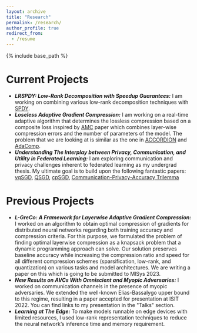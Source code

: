 ```yaml
---
layout: archive
title: "Research"
permalink: /research/
author_profile: true
redirect_from:
  - /resume
---
```


{% include base_path %}

Current Projects
=====
- ***LRSPDY: Low-Rank Decomposition with Speedup Guarantees:*** I am working on combining various low-rank decomposition techniques with [SPDY](https://arxiv.org/abs/2201.13096).
- ***Loseless Adaptive Gradient Compression:***
I am working on a real-time adaptive algorithm that determines the lossless compression based on a composite loss inspired by [AMC](https://arxiv.org/abs/1802.03494) paper which combines layer-wise compression errors and the number of parameters of the model. The problem that we are looking at is similar as the one in [ACCORDION](https://arxiv.org/abs/2010.16248) and [AdaComp](https://arxiv.org/abs/1712.02679).
- ***Understanding The Interplay between Privacy, Communication, and Utility in Federated Learning:*** I am exploring communication and privacy challenges inherent to federated learning as my undergrad thesis. My ultimate goal is to build upon the following fantastic papers:
[vqSGD](https://arxiv.org/abs/1911.07971),
[QSGD](https://arxiv.org/abs/1610.02132),
[cpSGD](https://arxiv.org/abs/1805.10559),
[Communication-Privacy-Accuracy Trilemma](https://arxiv.org/abs/2007.11707)

Previous Projects
=====
- ***L-GreCo: A Framework for Layerwise Adaptive Gradient Compression:*** I worked on an algorithm to obtain optimal compression of gradients for distributed neural networks regarding both training accuracy and compression criteria. For this purpose, we formulated the problem of finding optimal layerwise compression as a knapsack problem that a dynamic programming approach can solve. Our solution preserves baseline accuracy while increasing the compression ratio and speed for all different compression schemes (sparsification, low-rank, and quantization) on various tasks and model architectures. We are writing a paper on this which is going to be submitted to MlSys 2023.
- ***New Results on AVCs With Omniscient and Myopic Adversaries:*** I worked on communication channels in the presence of myopic adversaries. We extended the well-known Elias-Bassalygo upper bound to this regime, resulting in a paper accepted for presentation at ISIT 2022. You can find links to my presentation in the "Talks" section.
- ***Learning at The Edge:*** To make models runnable on edge devices with limited resources, I used low-rank representation techniques to reduce the neural network’s inference time and memory requirement.